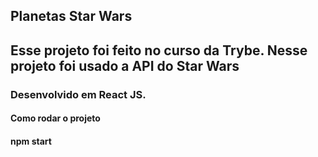 ## Planetas Star Wars
## Esse projeto foi feito no curso da Trybe. Nesse projeto foi usado a API do Star Wars


### Desenvolvido em React JS.

#### Como rodar o projeto
#### npm start

